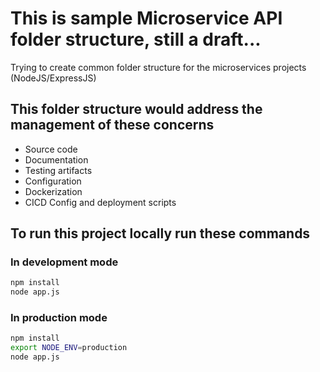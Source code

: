 # This is sample Microservice API folder structure, still a draft...

Trying to create common folder structure for the microservices projects (NodeJS/ExpressJS)

## This folder structure would address the management of these concerns

- Source code
- Documentation
- Testing artifacts
- Configuration
- Dockerization 
- CICD Config and deployment scripts

## To run this project locally run these commands

### In development mode

   ```bash
   npm install 
   node app.js
   ```

### In production mode

   ```bash
   npm install 
   export NODE_ENV=production
   node app.js
   ```

